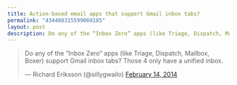 ```yaml
---
title: Action-based email apps that support Gmail inbox tabs?
permalink: "434408315599069185"
layout: post
description: Do any of the “Inbox Zero” apps (like Triage, Dispatch, Mailbox, Boxer) support Gmail inbox tabs? Those 4 only have a unified inbox.
---
```


<blockquote class="twitter-tweet" lang="en"><p>Do any of the “Inbox Zero” apps (like Triage, Dispatch, Mailbox, Boxer) support Gmail inbox tabs? Those 4 only have a unified inbox.</p>&mdash; Richard Eriksson (@sillygwailo) <a href="https://twitter.com/sillygwailo/statuses/434408315599069185">February 14, 2014</a></blockquote>
<script async src="//platform.twitter.com/widgets.js" charset="utf-8"></script>